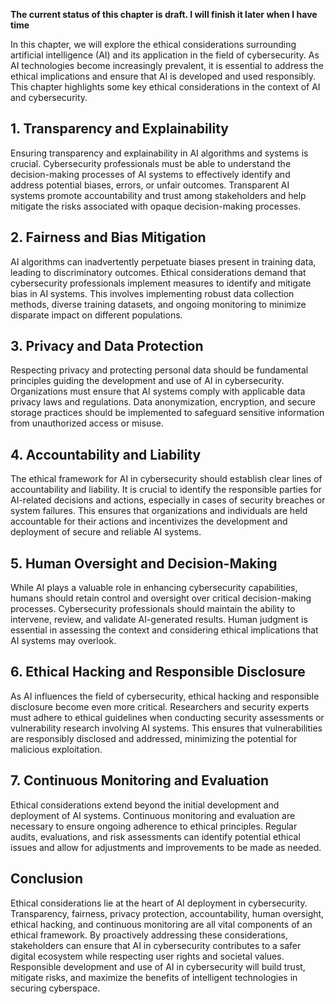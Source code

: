 **The current status of this chapter is draft. I will finish it later when I have time**

In this chapter, we will explore the ethical considerations surrounding artificial intelligence (AI) and its application in the field of cybersecurity. As AI technologies become increasingly prevalent, it is essential to address the ethical implications and ensure that AI is developed and used responsibly. This chapter highlights some key ethical considerations in the context of AI and cybersecurity.

**1. Transparency and Explainability**
--------------------------------------

Ensuring transparency and explainability in AI algorithms and systems is crucial. Cybersecurity professionals must be able to understand the decision-making processes of AI systems to effectively identify and address potential biases, errors, or unfair outcomes. Transparent AI systems promote accountability and trust among stakeholders and help mitigate the risks associated with opaque decision-making processes.

**2. Fairness and Bias Mitigation**
-----------------------------------

AI algorithms can inadvertently perpetuate biases present in training data, leading to discriminatory outcomes. Ethical considerations demand that cybersecurity professionals implement measures to identify and mitigate bias in AI systems. This involves implementing robust data collection methods, diverse training datasets, and ongoing monitoring to minimize disparate impact on different populations.

**3. Privacy and Data Protection**
----------------------------------

Respecting privacy and protecting personal data should be fundamental principles guiding the development and use of AI in cybersecurity. Organizations must ensure that AI systems comply with applicable data privacy laws and regulations. Data anonymization, encryption, and secure storage practices should be implemented to safeguard sensitive information from unauthorized access or misuse.

**4. Accountability and Liability**
-----------------------------------

The ethical framework for AI in cybersecurity should establish clear lines of accountability and liability. It is crucial to identify the responsible parties for AI-related decisions and actions, especially in cases of security breaches or system failures. This ensures that organizations and individuals are held accountable for their actions and incentivizes the development and deployment of secure and reliable AI systems.

**5. Human Oversight and Decision-Making**
------------------------------------------

While AI plays a valuable role in enhancing cybersecurity capabilities, humans should retain control and oversight over critical decision-making processes. Cybersecurity professionals should maintain the ability to intervene, review, and validate AI-generated results. Human judgment is essential in assessing the context and considering ethical implications that AI systems may overlook.

**6. Ethical Hacking and Responsible Disclosure**
-------------------------------------------------

As AI influences the field of cybersecurity, ethical hacking and responsible disclosure become even more critical. Researchers and security experts must adhere to ethical guidelines when conducting security assessments or vulnerability research involving AI systems. This ensures that vulnerabilities are responsibly disclosed and addressed, minimizing the potential for malicious exploitation.

**7. Continuous Monitoring and Evaluation**
-------------------------------------------

Ethical considerations extend beyond the initial development and deployment of AI systems. Continuous monitoring and evaluation are necessary to ensure ongoing adherence to ethical principles. Regular audits, evaluations, and risk assessments can identify potential ethical issues and allow for adjustments and improvements to be made as needed.

**Conclusion**
--------------

Ethical considerations lie at the heart of AI deployment in cybersecurity. Transparency, fairness, privacy protection, accountability, human oversight, ethical hacking, and continuous monitoring are all vital components of an ethical framework. By proactively addressing these considerations, stakeholders can ensure that AI in cybersecurity contributes to a safer digital ecosystem while respecting user rights and societal values. Responsible development and use of AI in cybersecurity will build trust, mitigate risks, and maximize the benefits of intelligent technologies in securing cyberspace.
